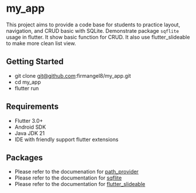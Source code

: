 # my_app

This project aims to provide a code base for students to practice layout, navigation, and CRUD basic with SQLite. Demonstrate package `sqflite` usage in flutter. It show basic function for CRUD. It also use flutter_slideable to make more clean list view.

## Getting Started
- git clone git@github.com:firmangel8/my_app.git
- cd my_app
- flutter run

## Requirements
- Flutter 3.0+
- Android SDK
- Java JDK 21
- IDE with friendly support flutter extensions

## Packages
- Please refer to the documenation for [path_provider](https://pub.dev/packages/path_provider)
- Please refer to the documentation for [sqflite](https://pub.dev/packages/sqflite)
- Please refer to the documentation for [flutter_slideable](https://pub.dev/packages/flutter_slidable)
